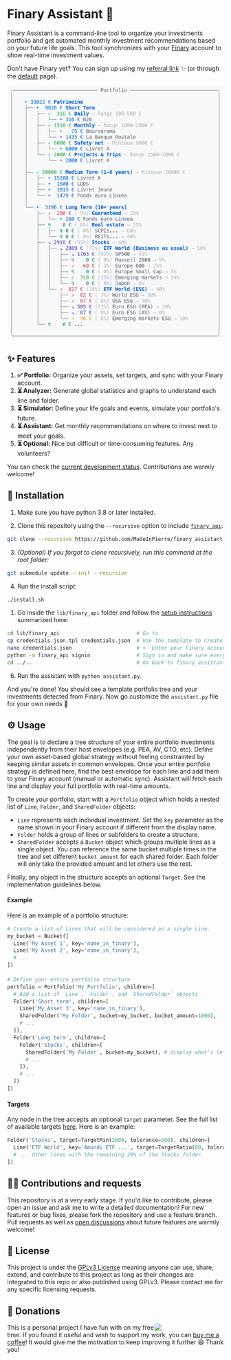 # Finary Assistant :robot:

Finary Assistant is a command-line tool to organize your investments portfolio and get automated monthly investment recommendations based on your future life goals. 
This tool synchronizes with your [Finary](https://finary.com/) account to show real-time investment values. 

Don't have Finary yet? You can sign up using my [referral link](https://finary.com/referral/f8d349c922d1e1c8f0d2) :sparkles: (or through the [default](https://finary.com/signup) page).

<p align="center">
  <img src="./doc/screenshot.png" width="500" />
</p>

## ✨ Features

1. **✅ Portfolio:** Organize your assets, set targets, and sync with your Finary account.
2. **⏳ Analyzer:** Generate global statistics and graphs to understand each line and folder.
3. **⏳ Simulator:** Define your life goals and events, simulate your portfolio's future.
4. **⏳ Assistant:** Get monthly recommendations on where to invest next to meet your goals.
5. **⏳ Optional:** Nice but difficult or time-consuming features. Any volunteers?

You can check the [current development status](./doc/TODO.md). Contributions are warmly welcome!

## 🚀 Installation
1. Make sure you have python 3.8 or later installed.

2. Clone this repository using the `--recursive` option to include [`finary_api`](https://github.com/lasconic/finary):
```sh
git clone --recursive https://github.com/MadeInPierre/finary_assistant.git
```

3. _(Optional) If you forgot to clone recursively, run this command at the root folder:_
```sh
git submodule update --init --recursive
```
4. Run the install script:
```sh
./install.sh
```
1. Go inside the `lib/finary_api` folder and follow the [setup instructions](https://github.com/lasconic/finary#quick-start) summarized here:
```sh
cd lib/finary_api                         # Go to 
cp credentials.json.tpl credentials.json  # Use the template to create credentials.json
nano credentials.json                     # <- Enter your Finary account credentials
python -m finary_api signin               # Sign in and make sure everything works
cd ../..                                  # Go back to finary_assistant
```
6. Run the assistant with `python assistant.py`.
<!-- ```sh
python assistant.py
``` -->

And you're done! You should see a template portfolio tree and your investments detected from Finary. Now go customize the `assistant.py` file for your own needs 🚀

<!-- 1. Install [`finary_api`](https://github.com/lasconic/finary) by following the instructions there and make sure everything works.

```
git submodule add -f https://github.com/lasconic/finary lib/finary_api
```
2. Add the following line at the end of your `.bashrc` (or `.zshrc`) file and relaunch your terminal:

```sh
export PYTHONPATH=/full/path/to/finary:$PYTHONPATH
```

1. Inside `finary_api`, modify the `finary_api/constants.py` file and provide the full path to the credentials and cookies file:

```python
CREDENTIAL_FILE = "/full/path/to/credentials.json"
COOKIE_FILENAME = "/full/path/to/localCookiesMozilla.txt"
```

4. Clone this repository anywhere:

```sh
git clone https://github.com/MadeInPierre/finary_assistant.git
```

5. Install pip dependencies:

```sh
pip install -r requirements.txt
``` -->

## ⚙️ Usage 
The goal is to declare a tree structure of your entire portfolio investments independently from their host envelopes (e.g. PEA, AV, CTO, etc). Define your own asset-based global strategy without feeling constrainted by keeping similar assets in common envelopes. Once your entire portfolio strategy is defined here, find the best envelope for each line and add them to your Finary account (manual or automatic sync). Assistant will fetch each line and display your full portfolio with real-time amounts.

To create your portfolio, start with a `Portfolio` object which holds a nested list of `Line`, `Folder`, and `SharedFolder` objects:
- `Line` represents each individual investment. Set the `key` parameter as the name shown in your Finary account if different from the display name.
- `Folder` holds a group of lines or subfolders to create a structure.
- `SharedFolder` accepts a `Bucket` object which groups multiple lines as a single object. You can reference the same bucket multiple times in the tree and set different `bucket_amount` for each shared folder. Each folder will only take the provided amount and let others use the rest.

Finally, any object in the structure accepts an optional `Target`. See the implementation guidelines below.

#### Example

Here is an example of a portfolio structure:
```python
# Create a list of Lines that will be considered as a single Line.
my_bucket = Bucket([
  Line('My Asset 1', key='name_in_finary'),
  Line('My Asset 2', key='name_in_finary'),
  # ...
])

# Define your entire portfolio structure
portfolio = Portfolio('My Portfolio', children=[
  # Add a list of `Line`, `Folder`, and `SharedFolder` objects
  Folder('Short term', children=[
    Line('My Asset 3', key='name_in_finary'),
    SharedFolder('My Folder', bucket=my_bucket, bucket_amount=1000),
    # ...
  ]),
  Folder('Long term', children=[
    Folder('Stocks', children=[
      SharedFolder('My Folder', bucket=my_bucket), # display what's left in the bucket
      # ...
    ]),
    # ...
  ])
])
```

#### Targets
Any node in the tree accepts an optional `target` parameter. See the full list of available targets [here](./finary_assistant/portfolio/targets.py). Here is an example:

```python
Folder('Stocks', target=TargetMin(2000, tolerance=500), children=[
  Line('ETF World', key='Amundi ETF ...', target=TargetRatio(80, tolerance=5)), 
  # ... Other lines with the remaining 20% of the Stocks folder.
])
```

## 👨‍💻 Contributions and requests
This repository is at a very early stage. If you'd like to contribute, please open an issue and ask me to write a detailed documentation! For new features or bug fixes, please fork the repository and use a feature branch. Pull requests as well as [open discussions](https://github.com/MadeInPierre/finary_assistant/issues/new) about future features are warmly welcome!

## 📄 License
This project is under the [GPLv3 License](./LICENSE) meaning anyone can use, share, extend, and contribute to this project as long as their changes are integrated to this repo or also published using GPLv3. Please contact me for any specific licensing requests.

## 💌 Donations
[<img align="right" src="https://www.mathisplumail.com/wp-content/uploads/2021/04/coffee.png" width="161" />](https://www.buymeacoffee.com/MadeInPierre)
This is a personal project I have fun with on my free time. If you found it useful and wish to support my work, you can [buy me a coffee](https://www.buymeacoffee.com/MadeInPierre)! It would give me the motivation to keep improving it further :smile: Thank you! 
